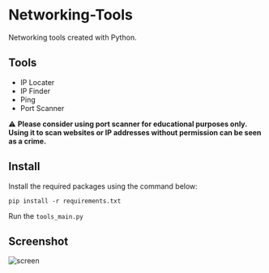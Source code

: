 # Networking-Tools
Networking tools created with Python.

## Tools
-  IP Locater
-  IP Finder
-  Ping
-  Port Scanner

⚠️ **Please consider using port scanner for educational purposes only. Using it to scan websites or IP addresses without permission can be seen as a crime.**

## Install
Install the required packages using the command below:

`pip install -r requirements.txt`

Run the `tools_main.py`

## Screenshot
![screen](https://github.com/BazarganDev/Networking-Tools/assets/124906353/bb27907e-d268-47b8-aec5-8deae025ebba)
